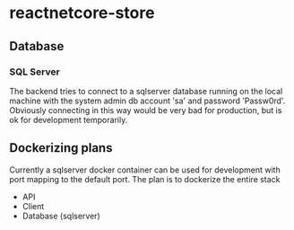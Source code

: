 # reactnetcore-store

## Database

### SQL Server

The backend tries to connect to a sqlserver database running on the local machine with the system admin db account 'sa' and password 'Passw0rd'.
Obviously connecting in this way would be very bad for production, but is ok for development temporarily.

## Dockerizing plans

Currently a sqlserver docker container can be used for development with port mapping to the default port.
The plan is to dockerize the entire stack

- API
- Client
- Database (sqlserver)
